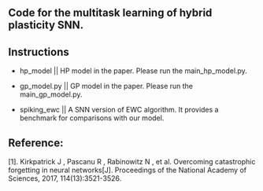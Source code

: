 ## Code for the multitask learning of hybrid plasticity SNN.

## Instructions 

- hp_model || HP model in the paper. Please run the main_hp_model.py. 

- gp_model.py || GP model in the paper. Please run the main_gp_model.py.

- spiking_ewc || A SNN version of EWC algorithm.  It provides a benchmark for comparisons with our model.

## Reference:
[1]. Kirkpatrick J , Pascanu R , Rabinowitz N , et al. Overcoming catastrophic forgetting in neural networks[J]. Proceedings of the National Academy of Sciences, 2017, 114(13):3521-3526.

 

